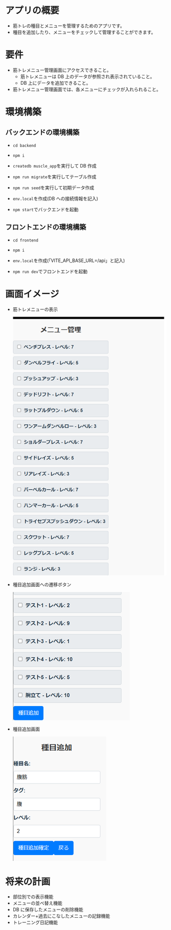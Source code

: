 # アプリの概要

- 筋トレの種目とメニューを管理するためのアプリです。
- 種目を追加したり、メニューをチェックして管理することができます。

# 要件

- 筋トレメニュー管理画面にアクセスできること。
  - 筋トレメニューは DB 上のデータが参照され表示されていること。
  - DB 上にデータを追加できること。
- 筋トレメニュー管理画面では、各メニューにチェックが入れられること。

# 環境構築

## バックエンドの環境構築

- `cd backend`
- `npm i`

- `createdb muscle_app`を実行して DB 作成
- `npm run migrate`を実行してテーブル作成
- `npm run seed`を実行して初期データ作成

- `env.local`を作成(DB への接続情報を記入)
- `npm start`でバックエンドを起動

## フロントエンドの環境構築

- `cd frontend`
- `npm i`

- `env.local`を作成(「VITE_API_BASE_URL=/api」と記入)

- `npm run dev`でフロントエンドを起動

# 画面イメージ

- 筋トレメニューの表示

  ![ホーム画面](./images/solo_pj_image1.png)

- 種目追加画面への遷移ボタン

  ![種目追加画面への遷移ボタン](./images/solo_pj_image2.png)

- 種目追加画面

  ![種目追加画面](./images/solo_pj_image3.png)

# 将来の計画

- 部位別での表示機能
- メニューの並べ替え機能
- DB に保存したメニューの削除機能
- カレンダー+過去にこなしたメニューの記録機能
- トレーニング日記機能
